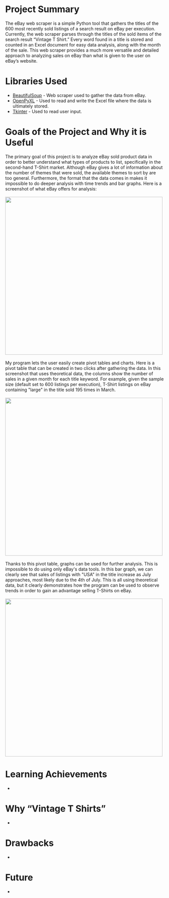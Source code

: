 # Project Summary
The eBay web scraper is a simple Python tool that gathers the titles of the 600 most recently sold listings of a search result on eBay per execution. Currently, the web scraper parses through the titles of the sold items of the search result “Vintage T Shirt.” Every word found in a title is stored and counted in an Excel document for easy data analysis, along with the month of the sale. This web scraper provides a much more versatile and detailed approach to analyzing sales on eBay than what is given to the user on eBay’s website. 
# Libraries Used
- [BeautifulSoup](https://beautiful-soup-4.readthedocs.io/en/latest/) - Web scraper used to gather the data from eBay. 
- [OpenPyXL](https://openpyxl.readthedocs.io/en/stable/) - Used to read and write the Excel file where the data is ultimately stored.
- [Tkinter](https://docs.python.org/3/library/tkinter.html) - Used to read user input. 
# Goals of the Project and Why it is Useful
The primary goal of this project is to analyze eBay sold product data in order to better understand what types of products to list, specifically in the second-hand T-Shirt market. Although eBay gives a lot of information about the number of themes that were sold, the available themes to sort by are too general. Furthermore, the format that the data comes in makes it impossible to do deeper analysis with time trends and bar graphs. Here is a screenshot of what eBay offers for analysis:
<br><br><img src="https://user-images.githubusercontent.com/35280181/183777489-39fbf879-aa34-4ac7-b077-1e51f9264d0b.png" width="500"><br><br>
My program lets the user easily create pivot tables and charts. Here is a pivot table that can be created in two clicks after gathering the data. In this screenshot that uses theoretical data, the columns show the number of sales in a given month for each title keyword. For example, given the sample size (default set to 600 listings per execution), T-Shirt listings on eBay containing "large" in the title sold 195 times in March. 
<br><br> <img src="https://user-images.githubusercontent.com/35280181/183790546-5f80cd3a-ec0d-4f01-b101-37b425f6f980.png" width="500"><br><br>
Thanks to this pivot table, graphs can be used for further analysis. This is impossible to do using only eBay's data tools. In this bar graph, we can clearly see that sales of listings with "USA" in the title increase as July approaches, most likely due to the 4th of July. This is all using theoretical data, but it clearly demonstrates how the program can be used to observe trends in order to gain an advantage selling T-Shirts on eBay. 
<br><br> <img src="https://user-images.githubusercontent.com/35280181/183793791-debc59f2-7889-44f4-9cae-61d29cdb1c88.png" width="500"><br>

# Learning Achievements
- 
# Why “Vintage T Shirts”
-
# Drawbacks
-
# Future 
-
